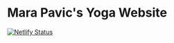 # Mara Pavic's Yoga Website
[![Netlify Status](https://api.netlify.com/api/v1/badges/de241807-4cbf-4b15-baeb-7ea7e0a8962b/deploy-status)](https://app.netlify.com/sites/yogamara/deploys)
